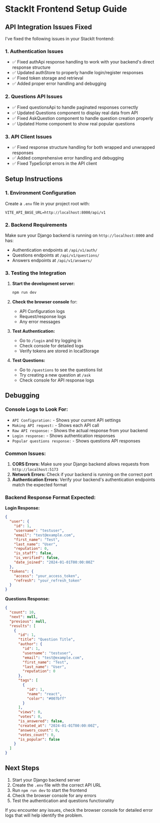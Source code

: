 # StackIt Frontend Setup Guide

## API Integration Issues Fixed

I've fixed the following issues in your StackIt frontend:

### 1. Authentication Issues
- ✅ Fixed authApi response handling to work with your backend's direct response structure
- ✅ Updated authStore to properly handle login/register responses
- ✅ Fixed token storage and retrieval
- ✅ Added proper error handling and debugging

### 2. Questions API Issues
- ✅ Fixed questionsApi to handle paginated responses correctly
- ✅ Updated Questions component to display real data from API
- ✅ Fixed AskQuestion component to handle question creation properly
- ✅ Updated Home component to show real popular questions

### 3. API Client Issues
- ✅ Fixed response structure handling for both wrapped and unwrapped responses
- ✅ Added comprehensive error handling and debugging
- ✅ Fixed TypeScript errors in the API client

## Setup Instructions

### 1. Environment Configuration
Create a `.env` file in your project root with:
```
VITE_API_BASE_URL=http://localhost:8000/api/v1
```

### 2. Backend Requirements
Make sure your Django backend is running on `http://localhost:8000` and has:
- Authentication endpoints at `/api/v1/auth/`
- Questions endpoints at `/api/v1/questions/`
- Answers endpoints at `/api/v1/answers/`

### 3. Testing the Integration

1. **Start the development server:**
   ```bash
   npm run dev
   ```

2. **Check the browser console** for:
   - API Configuration logs
   - Request/response logs
   - Any error messages

3. **Test Authentication:**
   - Go to `/login` and try logging in
   - Check console for detailed logs
   - Verify tokens are stored in localStorage

4. **Test Questions:**
   - Go to `/questions` to see the questions list
   - Try creating a new question at `/ask`
   - Check console for API response logs

## Debugging

### Console Logs to Look For:
- `API Configuration:` - Shows your current API settings
- `Making API request:` - Shows each API call
- `Raw API response:` - Shows the actual response from your backend
- `Login response:` - Shows authentication responses
- `Popular questions response:` - Shows questions API responses

### Common Issues:

1. **CORS Errors:** Make sure your Django backend allows requests from `http://localhost:5173`
2. **Network Errors:** Check if your backend is running on the correct port
3. **Authentication Errors:** Verify your backend's authentication endpoints match the expected format

### Backend Response Format Expected:

**Login Response:**
```json
{
  "user": {
    "id": 1,
    "username": "testuser",
    "email": "test@example.com",
    "first_name": "Test",
    "last_name": "User",
    "reputation": 0,
    "is_staff": false,
    "is_verified": false,
    "date_joined": "2024-01-01T00:00:00Z"
  },
  "tokens": {
    "access": "your_access_token",
    "refresh": "your_refresh_token"
  }
}
```

**Questions Response:**
```json
{
  "count": 10,
  "next": null,
  "previous": null,
  "results": [
    {
      "id": 1,
      "title": "Question Title",
      "author": {
        "id": 1,
        "username": "testuser",
        "email": "test@example.com",
        "first_name": "Test",
        "last_name": "User",
        "reputation": 0
      },
      "tags": [
        {
          "id": 1,
          "name": "react",
          "color": "#007bff"
        }
      ],
      "views": 0,
      "votes": 0,
      "is_answered": false,
      "created_at": "2024-01-01T00:00:00Z",
      "answers_count": 0,
      "votes_count": 0,
      "is_popular": false
    }
  ]
}
```

## Next Steps

1. Start your Django backend server
2. Create the `.env` file with the correct API URL
3. Run `npm run dev` to start the frontend
4. Check the browser console for any errors
5. Test the authentication and questions functionality

If you encounter any issues, check the browser console for detailed error logs that will help identify the problem. 